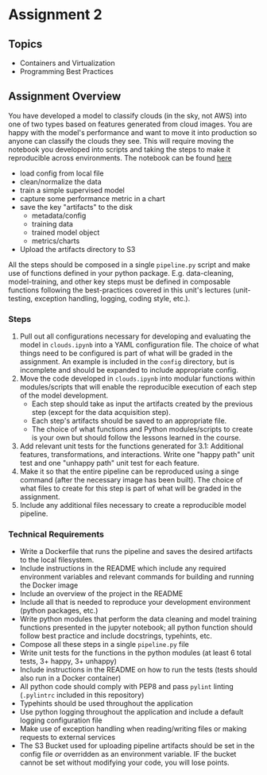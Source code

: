 # Assignment 2

## Topics

- Containers and Virtualization
- Programming Best Practices

## Assignment Overview

You have developed a model to classify clouds (in the sky, not AWS) into one of two types based on features generated from cloud images. You are happy with the model's performance and want to move it into production so anyone can classify the clouds they see. This will require moving the notebook you developed into scripts and taking the steps to make it reproducible across environments. The notebook can be found [here](./notebooks/clouds.ipynb)

- load config from local file
- clean/normalize the data
- train a simple supervised model
- capture some performance metric in a chart
- save the key "artifacts" to the disk
  - metadata/config
  - training data
  - trained model object
  - metrics/charts
- Upload the artifacts directory to S3

All the steps should be composed in a single `pipeline.py` script and make use of functions defined in your python package. E.g. data-cleaning, model-training, and other key steps must be defined in composable functions following the best-practices covered in this unit's lectures (unit-testing, exception handling, logging, coding style, etc.).

### Steps

1. Pull out all configurations necessary for developing and evaluating the model in `clouds.ipynb` into a YAML configuration file. The choice of what things need to be configured is part of what will be graded in the assignment. An example is included in the `config` directory, but is incomplete and should be expanded to include appropriate config.
2. Move the code developed in `clouds.ipynb` into modular functions within modules/scripts that will enable the reproducible execution of each step of the model development.
    - Each step should take as input the artifacts created by the previous step (except for the data acquisition step).
    - Each step's artifacts should be saved to an appropriate file.
    - The choice of what functions and Python modules/scripts to create is your own but should follow the lessons learned in the course.
3. Add relevant unit tests for the functions generated for 3.1: Additional features, transformations, and interactions. Write one "happy path" unit test and one "unhappy path" unit test for each feature.
4. Make it so that the entire pipeline can be reproduced using a singe command (after the necessary image has been built). The choice of what files to create for this step is part of what will be graded in the assignment.
5. Include any additional files necessary to create a reproducible model pipeline.

### Technical Requirements

- Write a Dockerfile that runs the pipeline and saves the desired artifacts to the local filesystem.
- Include instructions in the README which include any required environment variables and relevant commands for building and running the Docker image
- Include an overview of the project in the README
- Include all that is needed to reproduce your development environment (python packages, etc.)
- Write python modules that perform the data cleaning and model training functions presented in the jupyter notebook; all python function should follow best practice and include docstrings, typehints, etc.
- Compose all these steps in a single `pipeline.py` file
- Write unit tests for the functions in the python modules (at least 6 total tests, 3+ happy, 3+ unhappy)
- Include instructions in the README on how to run the tests (tests should also run in a Docker container)
- All python code should comply with PEP8 and pass `pylint` linting (`.pylintrc` included in this repository)
- Typehints should be used throughout the application
- Use python logging throughout the application and include a default logging configuration file
- Make use of exception handling when reading/writing files or making requests to external services
- The S3 Bucket used for uploading pipeline artifacts should be set in the config file *or* overridden as an environment variable. IF the bucket cannot be set without modifying your code, you will lose points.
